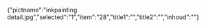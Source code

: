 {"pictname":"inkpainting detail.jpg","selected":"1","item":"28","title1":"","title2":"","inhoud":""}